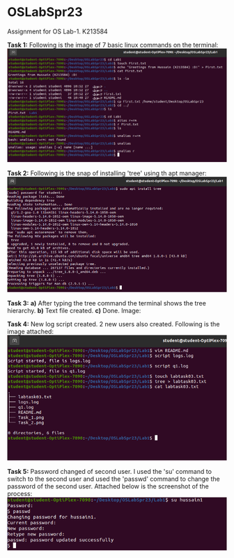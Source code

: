 # OSLabSpr23
Assignment for OS Lab-1. K213584

**Task 1:**
Following is the image of 7 basic linux commands on the terminal:
![My Task](Task_1.png)

**Task 2:**
Following is the snap of installing 'tree' using th apt manager:
![tree](Task_2.png)

**Task 3:**
**a)** After typing the tree command the terminal shows the tree hierarchy.
**b)** Text file created.
**c)** Done.
Image:

**Task 4:**
New log script created. 2 new users also created. Following is the image attached: 
![Users created](Task_4.png)

**Task 5:**
Password changed of second user. I used the 'su' command to switch to the second user and used the 'passwd' command
to change the password of the second user. Attached below is the screenshot of the process:
![Password changed](Task_5.png) 
